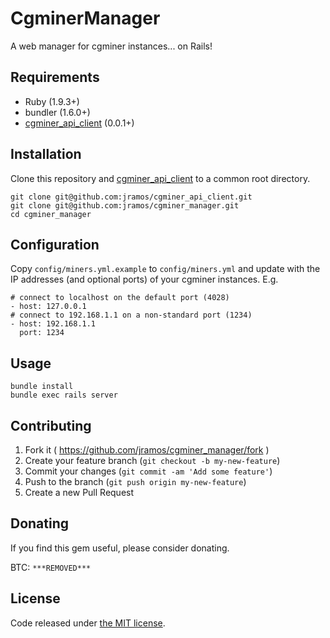 # CgminerManager

A web manager for cgminer instances... on Rails!

## Requirements

* Ruby (1.9.3+)
* bundler (1.6.0+)
* [cgminer\_api\_client](https://github.com/jramos/cgminer_api_client) (0.0.1+)

## Installation

Clone this repository and [cgminer\_api\_client](https://github.com/jramos/cgminer_api_client) to a common root directory.

    git clone git@github.com:jramos/cgminer_api_client.git
    git clone git@github.com:jramos/cgminer_manager.git
    cd cgminer_manager

## Configuration

Copy ``config/miners.yml.example`` to ``config/miners.yml`` and update with the IP addresses (and optional ports) of your cgminer instances. E.g.

    # connect to localhost on the default port (4028)
    - host: 127.0.0.1
    # connect to 192.168.1.1 on a non-standard port (1234)
    - host: 192.168.1.1
      port: 1234

## Usage

    bundle install
    bundle exec rails server

## Contributing

1. Fork it ( https://github.com/jramos/cgminer_manager/fork )
2. Create your feature branch (`git checkout -b my-new-feature`)
3. Commit your changes (`git commit -am 'Add some feature'`)
4. Push to the branch (`git push origin my-new-feature`)
5. Create a new Pull Request

## Donating

If you find this gem useful, please consider donating.

BTC: ``***REMOVED***``

## License

Code released under [the MIT license](LICENSE.txt).